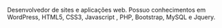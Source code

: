 Desenvolvedor de sites e aplicações web. Possuo conhecimentos em WordPress, HTML5, CSS3, Javascript , PHP, Bootstrap, MySQL e Jquery.

